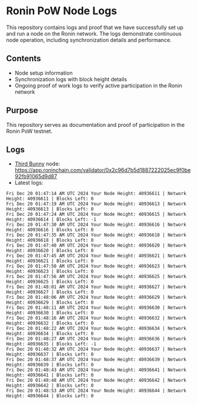 # Ronin PoW Node Logs

This repository contains logs and proof that we have successfully set up and run a node on the Ronin network. The logs demonstrate continuous node operation, including synchronization details and performance.

## Contents

- Node setup information
- Synchronization logs with block height details
- Ongoing proof of work logs to verify active participation in the Ronin network

## Purpose

This repository serves as documentation and proof of participation in the Ronin PoW testnet.

## Logs

- [Third Bunny](https://thirdbunny.xyz/) node: https://app.roninchain.com/validator/0x2c96d7b5d1887222025ec9f0be92fb91065d9d87
- Latest logs:
```
Fri Dec 20 01:47:14 AM UTC 2024 Your Node Height: 40936611 | Network Height: 40936611 | Blocks Left: 0
Fri Dec 20 01:47:19 AM UTC 2024 Your Node Height: 40936613 | Network Height: 40936613 | Blocks Left: 0
Fri Dec 20 01:47:24 AM UTC 2024 Your Node Height: 40936615 | Network Height: 40936614 | Blocks Left: -1
Fri Dec 20 01:47:30 AM UTC 2024 Your Node Height: 40936616 | Network Height: 40936616 | Blocks Left: 0
Fri Dec 20 01:47:35 AM UTC 2024 Your Node Height: 40936618 | Network Height: 40936618 | Blocks Left: 0
Fri Dec 20 01:47:40 AM UTC 2024 Your Node Height: 40936620 | Network Height: 40936620 | Blocks Left: 0
Fri Dec 20 01:47:45 AM UTC 2024 Your Node Height: 40936621 | Network Height: 40936621 | Blocks Left: 0
Fri Dec 20 01:47:50 AM UTC 2024 Your Node Height: 40936623 | Network Height: 40936623 | Blocks Left: 0
Fri Dec 20 01:47:56 AM UTC 2024 Your Node Height: 40936625 | Network Height: 40936625 | Blocks Left: 0
Fri Dec 20 01:48:01 AM UTC 2024 Your Node Height: 40936627 | Network Height: 40936627 | Blocks Left: 0
Fri Dec 20 01:48:06 AM UTC 2024 Your Node Height: 40936629 | Network Height: 40936629 | Blocks Left: 0
Fri Dec 20 01:48:11 AM UTC 2024 Your Node Height: 40936630 | Network Height: 40936630 | Blocks Left: 0
Fri Dec 20 01:48:16 AM UTC 2024 Your Node Height: 40936632 | Network Height: 40936632 | Blocks Left: 0
Fri Dec 20 01:48:22 AM UTC 2024 Your Node Height: 40936634 | Network Height: 40936634 | Blocks Left: 0
Fri Dec 20 01:48:27 AM UTC 2024 Your Node Height: 40936636 | Network Height: 40936635 | Blocks Left: -1
Fri Dec 20 01:48:32 AM UTC 2024 Your Node Height: 40936637 | Network Height: 40936637 | Blocks Left: 0
Fri Dec 20 01:48:37 AM UTC 2024 Your Node Height: 40936639 | Network Height: 40936639 | Blocks Left: 0
Fri Dec 20 01:48:43 AM UTC 2024 Your Node Height: 40936641 | Network Height: 40936641 | Blocks Left: 0
Fri Dec 20 01:48:48 AM UTC 2024 Your Node Height: 40936642 | Network Height: 40936642 | Blocks Left: 0
Fri Dec 20 01:48:53 AM UTC 2024 Your Node Height: 40936644 | Network Height: 40936644 | Blocks Left: 0
```
